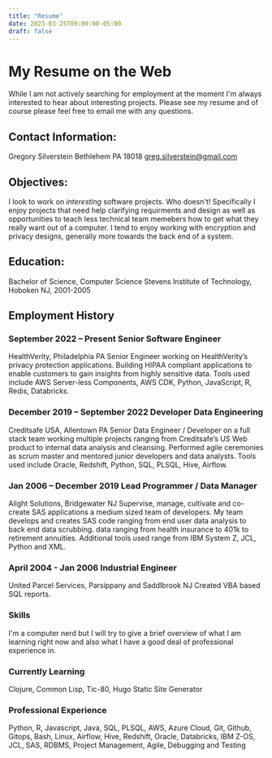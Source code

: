 ```yaml
---
title: "Resume"
date: 2023-03-25T09:00:00-05:00
draft: false
---
```


# My Resume on the Web

While I am not actively searching for employment at the moment I'm always interested to hear about interesting projects. Please see my resume and of course please feel free to email me with any questions.

## Contact Information:
Gregory Silverstein
Bethlehem PA 18018
greg.silverstein@gmail.com
 
## Objectives:
I look to work on _interesting_ software projects. Who doesn't! Specifically I enjoy projects that need help clarifying requirments and design as well as opportunities to teach less technical team memebers how to get what they really want out of a computer. I tend to enjoy working with encryption and privacy designs, generally more towards the back end of a system.

## Education:
Bachelor of Science, Computer Science 
Stevens Institute of Technology, Hoboken NJ, 2001-2005

## Employment History

### September 2022 – Present Senior Software Engineer
HealthVerity, Philadelphia PA
Senior Engineer working on HealthVerity’s privacy protection applications. Building HIPAA compliant applications to enable customers to gain insights from highly sensitive data. Tools used include AWS Server-less Components, AWS CDK, Python, JavaScript, R, Redis, Databricks.

### December 2019 – September 2022 Developer Data Engineering
Creditsafe USA, Allentown PA
Senior Data Engineer / Developer on a full stack team working multiple projects ranging from Creditsafe’s US Web product to internal data analysis and cleansing. Performed agile ceremonies as scrum master and mentored junior developers and data analysts. Tools used include Oracle, Redshift, Python, SQL, PLSQL, Hive, Airflow.

### Jan 2006 – December 2019 Lead Programmer / Data Manager                                   
Alight Solutions, Bridgewater NJ
Supervise, manage, cultivate and co-create SAS applications a medium sized team of developers. My team develops and creates SAS code ranging from end user data analysis to back end data scrubbing. data ranging from health insurance to 401k to retirement annuities. Additional tools used range from IBM System Z, JCL, Python and XML.                                                                               	
                                                                                           	
### April 2004 - Jan 2006 Industrial Engineer
United Parcel Services, Parsippany and Saddlbrook NJ 
Created VBA based SQL reports.

### Skills 
I'm a computer nerd but I will try to give a brief overview of what I am learning right now and also what I have a good deal of professional experience in.

### Currently Learning
Clojure, Common Lisp, Tic-80, Hugo Static Site Generator

### Professional Experience
Python, R, Javascript, Java, SQL, PLSQL, AWS, Azure Cloud, Git, Github, Gitops, Bash, Linux, Airflow, Hive, Redshift, Oracle, Databricks, IBM Z-OS, JCL,  SAS, RDBMS, Project Management, Agile, Debugging and Testing
